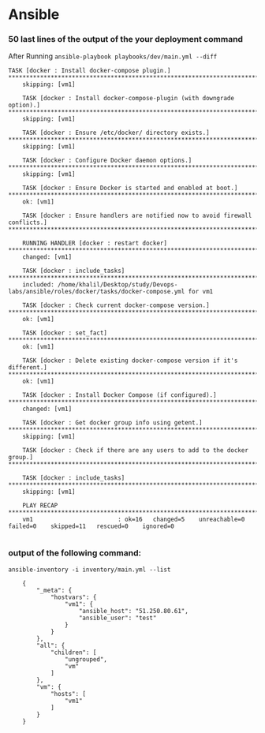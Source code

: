 # Ansible

### 50 last lines of the output of the your deployment command 

After Running ```ansible-playbook playbooks/dev/main.yml --diff```
 
```
TASK [docker : Install docker-compose plugin.] ******************************************************************************************************************************************
    skipping: [vm1]

    TASK [docker : Install docker-compose-plugin (with downgrade option).] ******************************************************************************************************************
    skipping: [vm1]

    TASK [docker : Ensure /etc/docker/ directory exists.] ***********************************************************************************************************************************
    skipping: [vm1]

    TASK [docker : Configure Docker daemon options.] ****************************************************************************************************************************************
    skipping: [vm1]

    TASK [docker : Ensure Docker is started and enabled at boot.] ***************************************************************************************************************************
    ok: [vm1]

    TASK [docker : Ensure handlers are notified now to avoid firewall conflicts.] ***********************************************************************************************************

    RUNNING HANDLER [docker : restart docker] ***********************************************************************************************************************************************
    changed: [vm1]

    TASK [docker : include_tasks] ***********************************************************************************************************************************************************
    included: /home/khalil/Desktop/study/Devops-labs/ansible/roles/docker/tasks/docker-compose.yml for vm1

    TASK [docker : Check current docker-compose version.] ***********************************************************************************************************************************
    ok: [vm1]

    TASK [docker : set_fact] ****************************************************************************************************************************************************************
    ok: [vm1]

    TASK [docker : Delete existing docker-compose version if it's different.] ***************************************************************************************************************
    ok: [vm1]

    TASK [docker : Install Docker Compose (if configured).] *********************************************************************************************************************************
    changed: [vm1]

    TASK [docker : Get docker group info using getent.] *************************************************************************************************************************************
    skipping: [vm1]

    TASK [docker : Check if there are any users to add to the docker group.] ****************************************************************************************************************

    TASK [docker : include_tasks] ***********************************************************************************************************************************************************
    skipping: [vm1]

    PLAY RECAP ******************************************************************************************************************************************************************************
    vm1                        : ok=16   changed=5    unreachable=0    failed=0    skipped=11   rescued=0    ignored=0 


```
 
 
### output of the following command: 

```ansible-inventory -i inventory/main.yml --list```

```
    {
        "_meta": {
            "hostvars": {
                "vm1": {
                    "ansible_host": "51.250.80.61",
                    "ansible_user": "test"
                }
            }
        },
        "all": {
            "children": [
                "ungrouped",
                "vm"
            ]
        },
        "vm": {
            "hosts": [
                "vm1"
            ]
        }
    }

```
